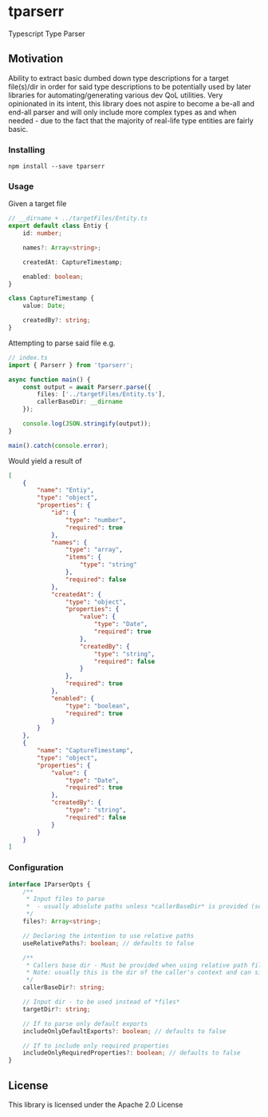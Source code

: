 # tparserr

Typescript Type Parser

## Motivation

Ability to extract basic dumbed down type descriptions for a target file(s)/dir in order for said type descriptions to be potentially used by later libraries for automating/generating various dev QoL utilities.
Very opinionated in its intent, this library does not aspire to become a be-all and end-all parser and will only include more complex types as and when needed - due to the fact that the majority of real-life type entities are fairly basic.

### Installing

```
npm install --save tparserr
```

### Usage

Given a target file
```typescript
// __dirname + ../targetFiles/Entity.ts
export default class Entiy {
    id: number;

    names?: Array<string>;

    createdAt: CaptureTimestamp;

    enabled: boolean;
}

class CaptureTimestamp {
    value: Date;

    createdBy?: string;
}
```

Attempting to parse said file e.g.
```typescript
// index.ts
import { Parserr } from 'tparserr';

async function main() {
    const output = await Parserr.parse({
        files: ['../targetFiles/Entity.ts'],
        callerBaseDir: __dirname
    });

    console.log(JSON.stringify(output));
}

main().catch(console.error);
```

Would yield a result of
```json
[
    {
        "name": "Entiy",
        "type": "object",
        "properties": {
            "id": {
                "type": "number",
                "required": true
            },
            "names": {
                "type": "array",
                "items": {
                    "type": "string"
                },
                "required": false
            },
            "createdAt": {
                "type": "object",
                "properties": {
                    "value": {
                        "type": "Date",
                        "required": true
                    },
                    "createdBy": {
                        "type": "string",
                        "required": false
                    }
                },
                "required": true
            },
            "enabled": {
                "type": "boolean",
                "required": true
            }
        }
    },
    {
        "name": "CaptureTimestamp",
        "type": "object",
        "properties": {
            "value": {
                "type": "Date",
                "required": true
            },
            "createdBy": {
                "type": "string",
                "required": false
            }
        }
    }
]
```

### Configuration

```typescript
interface IParserOpts {
    /**
     * Input files to parse
     *  - usually absolute paths unless *callerBaseDir* is provided (see below)
     */
    files?: Array<string>;

    // Declaring the intention to use relative paths
    useRelativePaths?: boolean; // defaults to false

    /**
     * Callers base dir - Must be provided when using relative path file(s)/targetDir or a mix of absolute and relative files
     * Note: usually this is the dir of the caller's context and can simply be passed as __dirname 
     */
    callerBaseDir?: string;

    // Input dir - to be used instead of *files*
    targetDir?: string;

    // If to parse only default exports
    includeOnlyDefaultExports?: boolean; // defaults to false

    // If to include only required properties
    includeOnlyRequiredProperties?: boolean; // defaults to false
}
```


## License
This library is licensed under the Apache 2.0 License
